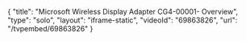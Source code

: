{
    "title": "Microsoft Wireless Display Adapter CG4-00001- Overview",
    "type": "solo",
    "layout": "iframe-static",
    "videoId": "69863826",
    "url": "\/tvpembed\/69863826"
}